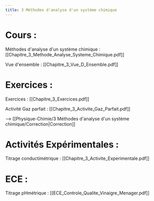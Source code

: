 ```yaml
---
title: 3 Méthodes d'analyse d'un système chimique
---
```

# Cours :
Méthodes d'analyse d'un système chimique : [[Chapitre_3_Methode_Analyse_Systeme_Chimique.pdf]]

Vue d'ensemble : [[Chapitre_3_Vue_D_Ensemble.pdf]]

# Exercices :
Exercices : [[Chapitre_3_Exercices.pdf]]

Activité Gaz parfait : [[Chapitre_3_Activite_Gaz_Parfait.pdf]]

--> [[Physique-Chimie/3 Méthodes d'analyse d'un système chimique/Correction|Correction]]

# Activités Expérimentales :
Titrage conductimétrique : [[Chapitre_3_Activite_Experimentale.pdf]]

# ECE : 
Titrage pHmétrique : [[ECE_Controle_Qualite_Vinaigre_Menager.pdf]]